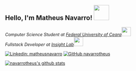 <h2> Hello, I'm Matheus Navarro! <img src="https://media.giphy.com/media/bcKmIWkUMCjVm/source.gif" width="50"></h2>
<p><em>Computer Science Student at <a href="https://cc.ufc.br/">Federal University of Ceara</a><img src="https://media.giphy.com/media/U3PPYWIvtXFQrhphSL/source.gif" width="30"></br>Fullstack Developer at <a href="https://insightlab.ufc.br">Insight Lab</a><img src="https://media.giphy.com/media/WUlplcMpOCEmTGBtBW/giphy.gif" width="30"> 
</em></p>

<!-- [![Twitter: navarrotheus](https://img.shields.io/twitter/follow/navarrotheus?style=social)](https://twitter.com/navarrotheus) -->
[![Linkedin: matheusnavarro](https://img.shields.io/badge/-matheusnavarro-blue?style=flat-square&logo=Linkedin&logoColor=white&link=https://www.linkedin.com/in/matheusnavarro/)](https://www.linkedin.com/in/matheusnavarro)
[![GitHub navarrotheus](https://img.shields.io/github/followers/navarrotheus?label=follow&style=social)](https://github.com/navarrotheus)

[![navarrotheus's github stats](https://github-readme-stats.vercel.app/api?username=navarrotheus)](https://github.com/navarrotheus/github-readme-stats)
